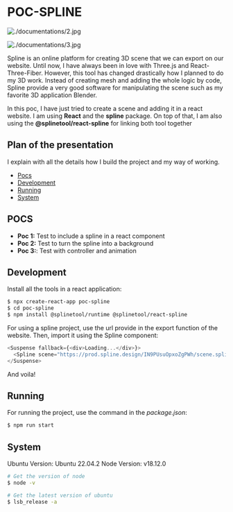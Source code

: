 # POC-SPLINE

![./documentations/2.jpg](./documentations/2.jpg)

![./documentations/3.jpg](./documentations/3.jpg)

Spline is an online platform for creating 3D scene that we can export on our website. Until now, I have always been in love with Three.js and React-Three-Fiber. However, this tool has changed drastically how I planned to do my 3D work. Instead of creating mesh and adding the whole logic by code, Spline provide a very good software for manipulating the scene such as my favorite 3D application Blender.

In this poc, I have just tried to create a scene and adding it in a react website. I am using **React** and the **spline** package. On top of that, I am also using the **@splinetool/react-spline** for linking both tool together

## Plan of the presentation

I explain with all the details how I build the project and my way of working.

- [Pocs](#pocs)
- [Development](#development)
- [Running](#running)
- [System](#system)

## POCS

- **Poc 1:** Test to include a spline in a react component
- **Poc 2:** Test to turn the spline into a background
- **Poc 3:**: Test with controller and animation

## Development

Install all the tools in a react application:

```bash
$ npx create-react-app poc-spline
$ cd poc-spline
$ npm install @splinetool/runtime @splinetool/react-spline
```

For using a spline project, use the url provide in the export function of the website. Then, import it using the Spline component:

```js
<Suspense fallback={<div>Loading...</div>}>
  <Spline scene="https://prod.spline.design/IN9PUsuOpxoZgPWh/scene.splinecode" />
</Suspense>
```

And voila!

## Running

For running the project, use the command in the _package.json_:

```bash
$ npm run start
```

## System

Ubuntu Version: Ubuntu 22.04.2
Node Version: v18.12.0

```bash
# Get the version of node
$ node -v

# Get the latest version of ubuntu
$ lsb_release -a
```
